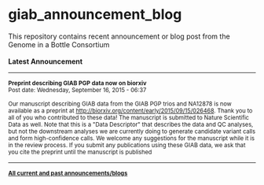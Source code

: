 # giab_announcement_blog
This repository contains recent announcement or blog post from the Genome in a Bottle Consortium
<br /><br />
**Latest Announcement**
************************************************************************************************

<sub>
<b>Preprint describing GIAB PGP data now on biorxiv</b></sub><br />
<sub>Post date: Wednesday, September 16, 2015 - 06:37</sub>

<sub>Our manuscript describing GIAB data from the GIAB PGP trios and NA12878 is now available as a preprint at http://biorxiv.org/content/early/2015/09/15/026468.  Thank you to all of you who contributed to these data!  The manuscript is submitted to Nature Scientific Data as well.  Note that this is a "Data Descriptor" that describes the data and QC analyses, but not the downstream analyses we are currently doing to generate candidate variant calls and form high-confidence calls. We welcome any suggestions for the manuscript while it is in the review process. If you submit any publications using these GIAB data, we ask that you cite the preprint until the manuscript is published</sub>


************************************************************************************************

<sub><b>[All current and past announcements/blogs](https://github.com/genome-in-a-bottle/giab_announcement_blog/blob/master/all)</b></sub>


